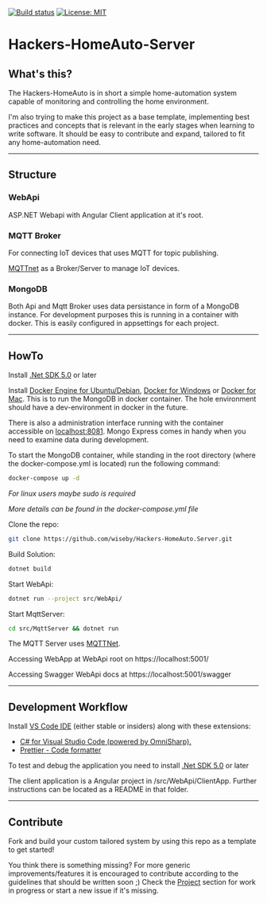 [![Build status](https://github.com/wiseby/Hackers-HomeAuto.Server/actions/workflows/dotnet.yml/badge.svg)](https://github.com/wiseby/Hackers-HomeAuto.Server/actions/workflows/dotnet.yml)
[![License: MIT](https://img.shields.io/badge/License-MIT-blue.svg)](https://github.com/wiseby/Hackers-HomeAuto.Server/LICENSE)

# Hackers-HomeAuto-Server

## What's this?

The Hackers-HomeAuto is in short a simple home-automation system capable of monitoring and controlling the home environment.

I'm also trying to make this project as a base template, implementing best practices and concepts that is relevant in the early stages when learning to write software. It should be easy to contribute and expand, tailored to fit any home-automation need.

---

## Structure

### WebApi

ASP.NET Webapi with Angular Client application at it's root.

### MQTT Broker

For connecting IoT devices that uses MQTT for topic publishing.

[MQTTnet](https://github.com/chkr1011/MQTTnet) as a Broker/Server to manage IoT devices.

### MongoDB

Both Api and Mqtt Broker uses data persistance in form of a MongoDB instance. For development purposes this is running in a container with docker. This is easily configured in appsettings for each project.

---

## HowTo

Install [.Net SDK 5.0](https://dotnet.microsoft.com/download/dotnet/5.0) or later

Install [Docker Engine for Ubuntu/Debian](https://docs.docker.com/engine/install/debian/), [Docker for Windows](https://docs.docker.com/docker-for-windows/install/) or [Docker for Mac](https://docs.docker.com/docker-for-mac/install/).
This is to run the MongoDB in docker container. The hole environment should have a dev-environment in docker in the future.

There is also a administration interface running with the container accessible on [localhost:8081](http://localhost:8081). Mongo Express comes in handy when you need to examine data during development.

To start the MongoDB container, while standing in the root directory (where the docker-compose.yml is located) run the following command:

```bash
docker-compose up -d
```

_For linux users maybe sudo is required_

_More details can be found in the docker-compose.yml file_

Clone the repo:

```bash
git clone https://github.com/wiseby/Hackers-HomeAuto.Server.git
```

Build Solution:

```sh
dotnet build
```

Start WebApi:

```bash
dotnet run --project src/WebApi/
```

Start MqttServer:

```bash
cd src/MqttServer && dotnet run
```

The MQTT Server uses [MQTTNet](https://github.com/chkr1011/MQTTnet/blob/master/README.md).

Accessing WebApp at WebApi root on https://localhost:5001/

Accessing Swagger WebApi docs at https://localhost:5001/swagger

---

## Development Workflow

Install [VS Code IDE](https://code.visualstudio.com/) (either stable or insiders) along with these extensions:

- [C# for Visual Studio Code (powered by OmniSharp).](https://code.visualstudio.com/docs/languages/csharp)
- [Prettier - Code formatter](https://marketplace.visualstudio.com/items?itemName=esbenp.prettier-vscode)

To test and debug the application you need to install [.Net SDK 5.0](https://dotnet.microsoft.com/download/dotnet/5.0) or later

The client application is a Angular project in /src/WebApi/ClientApp. Further instructions can be located as a README in that folder.

---

## Contribute

Fork and build your custom tailored system by using this repo as a template to get started!

You think there is something missing? For more generic improvements/features it is encouraged to contribute according to the guidelines that should be written soon ;) Check the [Project](https://github.com/wiseby/Hackers-HomeAuto.Server/projects) section for work in progress or start a new issue if it's missing.

